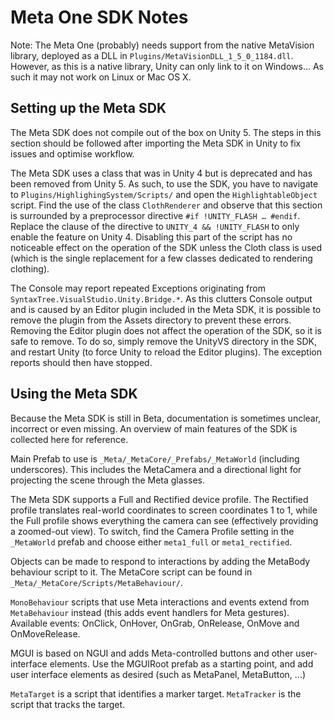 Meta One SDK Notes
================

Note: The Meta One (probably) needs support from the native MetaVision library,
deployed as a DLL in `Plugins/MetaVisionDLL_1_5_0_1184.dll`. However, as this is 
a native library, Unity can only link to it on Windows… As such it may not work 
on Linux or Mac OS X.

Setting up the Meta SDK
-----------------------------
The Meta SDK does not compile out of the box on Unity 5. The steps in this 
section should be followed after importing the Meta SDK in Unity to fix issues 
and optimise workflow.

The Meta SDK uses a class that was in Unity 4 but is deprecated and has been 
removed from Unity 5. As such, to use the SDK, you have to navigate to 
`Plugins/HighlighingSystem/Scripts/` and open the `HighlightableObject` script. 
Find the use of the class `ClothRenderer` and observe that this section is 
surrounded by a preprocessor directive `#if !UNITY_FLASH … #endif`. Replace the 
clause of the directive to `UNITY_4 && !UNITY_FLASH` to only enable the feature 
on Unity 4. Disabling this part of the script has no noticeable effect on the 
operation of the SDK unless the Cloth class is used (which is the single 
replacement for a few classes dedicated to rendering clothing).  

The Console may report repeated Exceptions originating from 
`SyntaxTree.VisualStudio.Unity.Bridge.*`. As this clutters Console output and 
is caused by an Editor plugin included in the Meta SDK, it is possible to remove
the plugin from the Assets directory to prevent these errors. Removing the 
Editor plugin does not affect the operation of the SDK, so it is safe to remove. 
To do so, simply remove the UnityVS directory in the SDK, and restart Unity (to 
force Unity to reload the Editor plugins). The exception reports should then 
have stopped.

Using the Meta SDK
-----------------------
Because the Meta SDK is still in Beta, documentation is sometimes unclear, 
incorrect or even missing. An overview of main features of the SDK is collected
here for reference.

Main Prefab to use is `_Meta/_MetaCore/_Prefabs/_MetaWorld` (including 
underscores). This includes the MetaCamera and a directional light for 
projecting the scene through the Meta glasses.

The Meta SDK supports a Full and Rectified device profile. The Rectified profile 
translates real-world coordinates to screen coordinates 1 to 1, while the Full 
profile shows everything the camera can see (effectively providing a zoomed-out 
view). To switch, find the Camera Profile setting in the `_MetaWorld` prefab and 
choose either `meta1_full` or `meta1_rectified`.

Objects can be made to respond to interactions by adding the MetaBody behaviour 
script to it. The MetaCore script can be found in 
`_Meta/_MetaCore/Scripts/MetaBehaviour/`.

`MonoBehaviour` scripts that use Meta interactions and events extend from 
`MetaBehaviour` instead (this adds event handlers for Meta gestures). 
Available events: OnClick, OnHover, OnGrab, OnRelease, OnMove and 
OnMoveRelease.

MGUI is based on NGUI and adds Meta-controlled buttons and other user-interface 
elements. Use the MGUIRoot prefab as a starting point, and add user interface 
elements as desired (such as MetaPanel, MetaButton, ...)

`MetaTarget` is a script that identifies a marker target. `MetaTracker` is the 
script that tracks the target.
